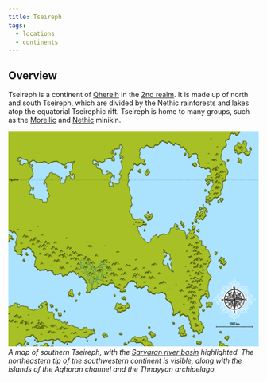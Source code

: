 ```yaml
---
title: Tseireph
tags:
  - locations
  - continents
---
```

## Overview
Tseireph is a continent of [Qherelh](locations/qherelh.md) in the [2nd realm](locations/2nd-realm*.md). It is made up of north and south Tseireph, which are divided by the Nethic rainforests and lakes atop the equatorial Tseirephic rift. Tseireph is home to many groups, such as the [Morellic](groups/morellic*.md) and [Nethic](groups/nethic) minikin.

![](images/southern-tseireph.png)
*A map of southern Tseireph, with the [Sarvaran river basin](locations/sarvaran-river-basin*.md) highlighted. The northeastern tip of the southwestern continent is visible, along with the islands of the Aqhoran channel and the Thnayyan archipelago.*